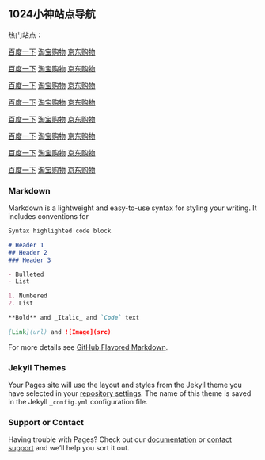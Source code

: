 ## 1024小神站点导航

热门站点：

[百度一下](https://baidu.com)     [淘宝购物](https://taobao.com)     [京东购物](https://jd.com) 

[百度一下](https://baidu.com)     [淘宝购物](https://taobao.com)     [京东购物](https://jd.com) 

[百度一下](https://baidu.com)     [淘宝购物](https://taobao.com)     [京东购物](https://jd.com) 

[百度一下](https://baidu.com)     [淘宝购物](https://taobao.com)     [京东购物](https://jd.com) 

[百度一下](https://baidu.com)     [淘宝购物](https://taobao.com)     [京东购物](https://jd.com) 

[百度一下](https://baidu.com)     [淘宝购物](https://taobao.com)     [京东购物](https://jd.com) 

[百度一下](https://baidu.com)     [淘宝购物](https://taobao.com)     [京东购物](https://jd.com) 

[百度一下](https://baidu.com)     [淘宝购物](https://taobao.com)     [京东购物](https://jd.com) 



### Markdown

Markdown is a lightweight and easy-to-use syntax for styling your writing. It includes conventions for

```markdown
Syntax highlighted code block

# Header 1
## Header 2
### Header 3

- Bulleted
- List

1. Numbered
2. List

**Bold** and _Italic_ and `Code` text

[Link](url) and ![Image](src)
```

For more details see [GitHub Flavored Markdown](https://guides.github.com/features/mastering-markdown/).

### Jekyll Themes

Your Pages site will use the layout and styles from the Jekyll theme you have selected in your [repository settings](https://github.com/1024dasehn/huijia/settings). The name of this theme is saved in the Jekyll `_config.yml` configuration file.

### Support or Contact

Having trouble with Pages? Check out our [documentation](https://docs.github.com/categories/github-pages-basics/) or [contact support](https://github.com/contact) and we’ll help you sort it out.
